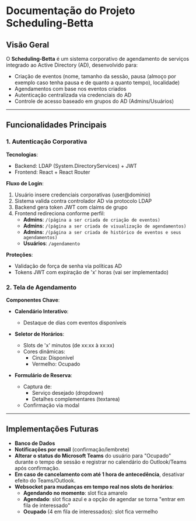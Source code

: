 # Documentação do Projeto Scheduling-Betta

## **Visão Geral**  
O **Scheduling-Betta** é um sistema corporativo de agendamento de serviços integrado ao Active Directory (AD), desenvolvido para:

- Criação de eventos (nome, tamanho da sessão, pausa (almoço por exemplo caso tenha pausa e de quanto a quanto tempo), localidade)
- Agendamentos com base nos eventos criados
- Autenticação centralizada via credenciais do AD  
- Controle de acesso baseado em grupos do AD (Admins/Usuários)    

---

## **Funcionalidades Principais**

### 1. **Autenticação Corporativa**  
**Tecnologias**:  
- Backend: LDAP (System.DirectoryServices) + JWT
- Frontend: React + React Router  

**Fluxo de Login**:  
1. Usuário insere credenciais corporativas (user@dominio)  
2. Sistema valida contra controlador AD via protocolo LDAP  
3. Backend gera token JWT com claims de grupo  
4. Frontend redireciona conforme perfil:
   - **Admins**: `/(página a ser criada de criação de eventos)`
   - **Admins**: `/(página a ser criada de visualização de agendamentos)`
   - **Admins**: `/(página a ser criada de histórico de eventos e seus agendamentos)`  
   - **Usuários**: `/agendamento`

**Proteções**:  
- Validação de força de senha via políticas AD  
- Tokens JWT com expiração de 'x' horas (vai ser implementado) 

### 2. **Tela de Agendamento**  
**Componentes Chave**:  
- **Calendário Interativo**:  
  - Destaque de dias com eventos disponíveis    

- **Seletor de Horários**:  
  - Slots de 'x' minutos (de xx:xx à xx:xx)  
  - Cores dinâmicas:
    - Cinza: Disponível  
    - Vermelho: Ocupado  

- **Formulário de Reserva**:  
  - Captura de:  
    - Serviço desejado (dropdown)  
    - Detalhes complementares (textarea)  
  - Confirmação via modal
  
---

## **Implementações Futuras**

- **Banco de Dados**
- **Notificações por email** (confirmação/lembrete)
- **Alterar o status do Microsoft Teams** do usuário para "Ocupado" durante o tempo de sessão e registrar no calendário do Outlook/Teams após confirmação.
- **Em caso de cancelamento com até 1 hora de antecedência**, desativar efeito do Teams/Outlook.
- **Websocket para mudanças em tempo real nos slots de horários**:
  - **Agendando no momento**: slot fica amarelo
  - **Agendado**: slot fica azul e a opção de agendar se torna "entrar em fila de interessado"
  - **Ocupado** (4 em fila de interessados): slot fica vermelho

